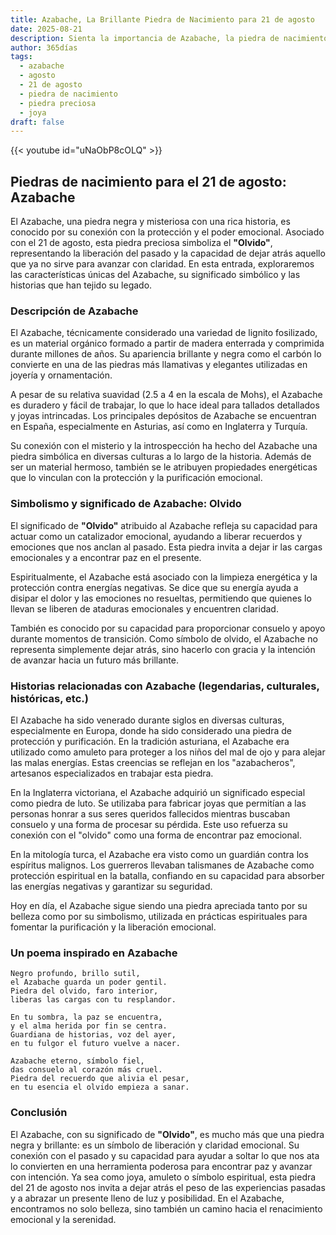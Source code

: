 ```yaml
---
title: Azabache, La Brillante Piedra de Nacimiento para 21 de agosto
date: 2025-08-21
description: Sienta la importancia de Azabache, la piedra de nacimiento de 21 de agosto que simboliza Olvido. Deje que su belleza y significado iluminen su día.
author: 365días
tags:
  - azabache
  - agosto
  - 21 de agosto
  - piedra de nacimiento
  - piedra preciosa
  - joya
draft: false
---
```


{{< youtube id="uNaObP8cOLQ" >}}

## Piedras de nacimiento para el 21 de agosto: Azabache

El Azabache, una piedra negra y misteriosa con una rica historia, es conocido por su conexión con la protección y el poder emocional. Asociado con el 21 de agosto, esta piedra preciosa simboliza el **"Olvido"**, representando la liberación del pasado y la capacidad de dejar atrás aquello que ya no sirve para avanzar con claridad. En esta entrada, exploraremos las características únicas del Azabache, su significado simbólico y las historias que han tejido su legado.

### Descripción de Azabache

El Azabache, técnicamente considerado una variedad de lignito fosilizado, es un material orgánico formado a partir de madera enterrada y comprimida durante millones de años. Su apariencia brillante y negra como el carbón lo convierte en una de las piedras más llamativas y elegantes utilizadas en joyería y ornamentación.

A pesar de su relativa suavidad (2.5 a 4 en la escala de Mohs), el Azabache es duradero y fácil de trabajar, lo que lo hace ideal para tallados detallados y joyas intrincadas. Los principales depósitos de Azabache se encuentran en España, especialmente en Asturias, así como en Inglaterra y Turquía.

Su conexión con el misterio y la introspección ha hecho del Azabache una piedra simbólica en diversas culturas a lo largo de la historia. Además de ser un material hermoso, también se le atribuyen propiedades energéticas que lo vinculan con la protección y la purificación emocional.

### Simbolismo y significado de Azabache: Olvido

El significado de **"Olvido"** atribuido al Azabache refleja su capacidad para actuar como un catalizador emocional, ayudando a liberar recuerdos y emociones que nos anclan al pasado. Esta piedra invita a dejar ir las cargas emocionales y a encontrar paz en el presente.

Espiritualmente, el Azabache está asociado con la limpieza energética y la protección contra energías negativas. Se dice que su energía ayuda a disipar el dolor y las emociones no resueltas, permitiendo que quienes lo llevan se liberen de ataduras emocionales y encuentren claridad.

También es conocido por su capacidad para proporcionar consuelo y apoyo durante momentos de transición. Como símbolo de olvido, el Azabache no representa simplemente dejar atrás, sino hacerlo con gracia y la intención de avanzar hacia un futuro más brillante.

### Historias relacionadas con Azabache (legendarias, culturales, históricas, etc.)

El Azabache ha sido venerado durante siglos en diversas culturas, especialmente en Europa, donde ha sido considerado una piedra de protección y purificación. En la tradición asturiana, el Azabache era utilizado como amuleto para proteger a los niños del mal de ojo y para alejar las malas energías. Estas creencias se reflejan en los "azabacheros", artesanos especializados en trabajar esta piedra.

En la Inglaterra victoriana, el Azabache adquirió un significado especial como piedra de luto. Se utilizaba para fabricar joyas que permitían a las personas honrar a sus seres queridos fallecidos mientras buscaban consuelo y una forma de procesar su pérdida. Este uso refuerza su conexión con el "olvido" como una forma de encontrar paz emocional.

En la mitología turca, el Azabache era visto como un guardián contra los espíritus malignos. Los guerreros llevaban talismanes de Azabache como protección espiritual en la batalla, confiando en su capacidad para absorber las energías negativas y garantizar su seguridad.

Hoy en día, el Azabache sigue siendo una piedra apreciada tanto por su belleza como por su simbolismo, utilizada en prácticas espirituales para fomentar la purificación y la liberación emocional.

### Un poema inspirado en Azabache

```
Negro profundo, brillo sutil,  
el Azabache guarda un poder gentil.  
Piedra del olvido, faro interior,  
liberas las cargas con tu resplandor.  

En tu sombra, la paz se encuentra,  
y el alma herida por fin se centra.  
Guardiana de historias, voz del ayer,  
en tu fulgor el futuro vuelve a nacer.  

Azabache eterno, símbolo fiel,  
das consuelo al corazón más cruel.  
Piedra del recuerdo que alivia el pesar,  
en tu esencia el olvido empieza a sanar.  
```

### Conclusión

El Azabache, con su significado de **"Olvido"**, es mucho más que una piedra negra y brillante: es un símbolo de liberación y claridad emocional. Su conexión con el pasado y su capacidad para ayudar a soltar lo que nos ata lo convierten en una herramienta poderosa para encontrar paz y avanzar con intención. Ya sea como joya, amuleto o símbolo espiritual, esta piedra del 21 de agosto nos invita a dejar atrás el peso de las experiencias pasadas y a abrazar un presente lleno de luz y posibilidad. En el Azabache, encontramos no solo belleza, sino también un camino hacia el renacimiento emocional y la serenidad.